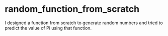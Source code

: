 # random_function_from_scratch
I designed a function from scratch to generate random numbers and tried to predict the value of Pi using that function.
